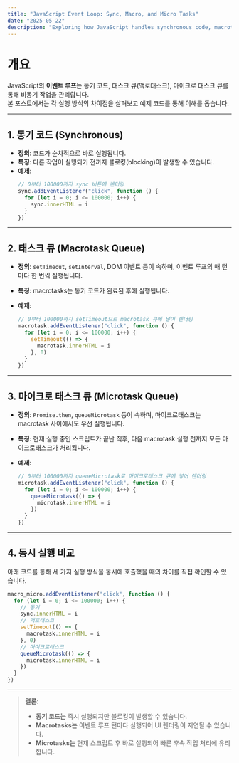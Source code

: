```yaml
---
title: "JavaScript Event Loop: Sync, Macro, and Micro Tasks"
date: "2025-05-22"
description: "Exploring how JavaScript handles synchronous code, macrotasks, and microtasks"
---
```


# 개요

JavaScript의 **이벤트 루프**는 동기 코드, 태스크 큐(맥로태스크), 마이크로 태스크 큐를 통해 비동기 작업을 관리합니다.  
본 포스트에서는 각 실행 방식의 차이점을 살펴보고 예제 코드를 통해 이해를 돕습니다.

---

## 1. 동기 코드 (Synchronous)

- **정의**: 코드가 순차적으로 바로 실행됩니다.
- **특징**: 다른 작업이 실행되기 전까지 블로킹(blocking)이 발생할 수 있습니다.
- **예제**:
  ```js
  // 0부터 100000까지 sync 버튼에 렌더링
  sync.addEventListener("click", function () {
    for (let i = 0; i <= 100000; i++) {
      sync.innerHTML = i
    }
  })
  ```

---

## 2. 태스크 큐 (Macrotask Queue)

- **정의**: `setTimeout`, `setInterval`, DOM 이벤트 등이 속하며, 이벤트 루프의 매 턴마다 한 번씩 실행됩니다.
- **특징**: macrotasks는 동기 코드가 완료된 후에 실행됩니다.
- **예제**:

  ```js
  // 0부터 100000까지 setTimeout으로 macrotask 큐에 넣어 렌더링
  macrotask.addEventListener("click", function () {
    for (let i = 0; i <= 100000; i++) {
      setTimeout(() => {
        macrotask.innerHTML = i
      }, 0)
    }
  })
  ```

---

## 3. 마이크로 태스크 큐 (Microtask Queue)

- **정의**: `Promise.then`, `queueMicrotask` 등이 속하며, 마이크로태스크는 macrotask 사이에서도 우선 실행됩니다.
- **특징**: 현재 실행 중인 스크립트가 끝난 직후, 다음 macrotask 실행 전까지 모든 마이크로태스크가 처리됩니다.
- **예제**:

  ```js
  // 0부터 100000까지 queueMicrotask로 마이크로태스크 큐에 넣어 렌더링
  microtask.addEventListener("click", function () {
    for (let i = 0; i <= 100000; i++) {
      queueMicrotask(() => {
        microtask.innerHTML = i
      })
    }
  })
  ```

---

## 4. 동시 실행 비교

아래 코드를 통해 세 가지 실행 방식을 동시에 호출했을 때의 차이를 직접 확인할 수 있습니다.

```js
macro_micro.addEventListener("click", function () {
  for (let i = 0; i <= 100000; i++) {
    // 동기
    sync.innerHTML = i
    // 맥로태스크
    setTimeout(() => {
      macrotask.innerHTML = i
    }, 0)
    // 마이크로태스크
    queueMicrotask(() => {
      microtask.innerHTML = i
    })
  }
})
```

---

> **결론**:
>
> - **동기 코드는** 즉시 실행되지만 블로킹이 발생할 수 있습니다.
> - **Macrotasks는** 이벤트 루프 턴마다 실행되어 UI 렌더링이 지연될 수 있습니다.
> - **Microtasks는** 현재 스크립트 후 바로 실행되어 빠른 후속 작업 처리에 유리합니다.
